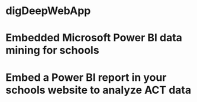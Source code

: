 # digDeepWebApp
# Embedded Microsoft Power BI data mining for schools
# Embed a Power BI report in your schools website to analyze ACT data
